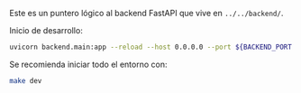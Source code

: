 Este es un puntero lógico al backend FastAPI que vive en `../../backend/`.

Inicio de desarrollo:

```bash
uvicorn backend.main:app --reload --host 0.0.0.0 --port ${BACKEND_PORT:-8000}
```

Se recomienda iniciar todo el entorno con:

```bash
make dev
```
